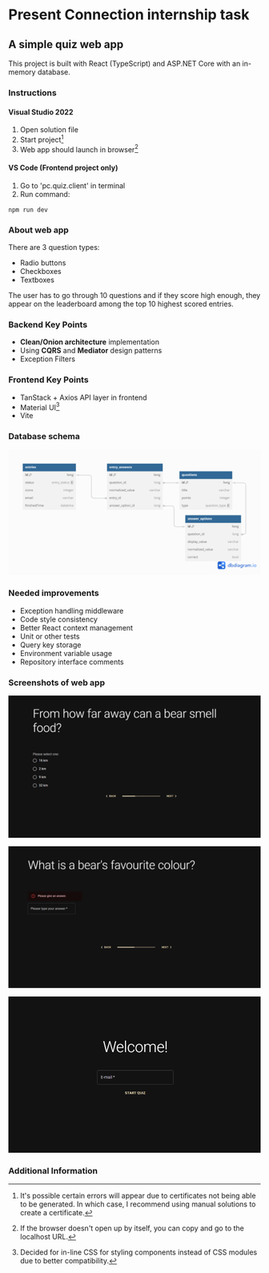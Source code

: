# Present Connection internship task

## A simple quiz web app

This project is built with React (TypeScript) and ASP.NET Core with an in-memory database.

### Instructions

#### Visual Studio 2022
1. Open solution file
2. Start project[^1]
3. Web app should launch in browser[^2]

#### VS Code (Frontend project only)
1. Go to 'pc.quiz.client' in terminal
2. Run command:

```
npm run dev
```

### About web app
There are 3 question types:
- Radio buttons
- Checkboxes
- Textboxes

The user has to go through 10 questions and if they score high enough, they appear on the leaderboard among the top 10 highest scored entries.

### Backend Key Points
- **Clean/Onion architecture** implementation
- Using **CQRS** and **Mediator** design patterns
- Exception Filters

### Frontend Key Points
- TanStack + Axios API layer in frontend
- Material UI[^3]
- Vite

### Database schema
![alt text](database-schema.png)

### Needed improvements
- Exception handling middleware
- Code style consistency
- Better React context management
- Unit or other tests
- Query key storage
- Environment variable usage
- Repository interface comments

### Screenshots of web app
![Example of test question](quiz-example-1.png)

![Example of test validation](quiz-example-2.png)

![Example of start menu](quiz-example-3.png)

### Additional Information

[^1]: It's possible certain errors will appear due to certificates not being able to be generated. In which case, I recommend using manual solutions to create a certificate.

[^2]: If the browser doesn't open up by itself, you can copy and go to the localhost URL.

[^3]: Decided for in-line CSS for styling components instead of CSS modules due to better compatibility.